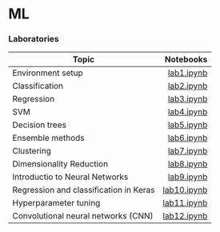 # ML

### Laboratories

| Topic             |          Notebooks |
| -----------------  | -----------------------------------------------------------------: |
| Environment setup  | [lab1.ipynb](https://github.com/YgLK/ML/blob/main/lab1/lab1.ipynb) |
| Classification     | [lab2.ipynb](https://github.com/YgLK/ML/blob/main/lab2/lab2.ipynb) |
| Regression         | [lab3.ipynb](https://github.com/YgLK/ML/blob/main/lab3/lab3.ipynb) |
| SVM                | [lab4.ipynb](https://github.com/YgLK/ML/blob/main/lab4/lab4.ipynb) |
| Decision trees     | [lab5.ipynb](https://github.com/YgLK/ML/blob/main/lab5/lab5.ipynb) |
| Ensemble methods   | [lab6.ipynb](https://github.com/YgLK/ML/blob/main/lab6/lab6.ipynb) |
| Clustering         | [lab7.ipynb](https://github.com/YgLK/ML/blob/main/lab7/lab7.ipynb) | 
| Dimensionality Reduction  | [lab8.ipynb](https://github.com/YgLK/ML/blob/main/lab8/lab8.ipynb) | 
| Introductio to Neural Networks  | [lab9.ipynb](https://github.com/YgLK/ML/blob/main/lab9/lab9.ipynb) | 
| Regression and classification in Keras  | [lab10.ipynb](https://github.com/YgLK/ML/blob/main/lab10/lab10.ipynb) | 
| Hyperparameter tuning  | [lab11.ipynb](https://github.com/YgLK/ML/blob/main/lab11/lab11.ipynb) | 
| Convolutional neural networks (CNN)  | [lab12.ipynb](https://github.com/YgLK/ML/blob/main/lab12/lab12.ipynb) | 
